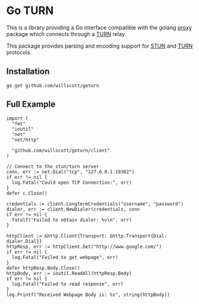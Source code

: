 Go TURN
=======

This is a library providing a Go interface compatible with the golang
[proxy](https://golang.org/x/net/proxy) package which connects through a
[TURN](https://tools.ietf.org/html/rfc5766) relay.

This package provides parsing and encoding support for [STUN](https://tools.ietf.org/html/rfc5389)
and [TURN](https://tools.ietf.org/html/rfc5766) protocols.

Installation
------------

```golang
go get github.com/willscott/goturn
```

Full Example
------------

```golang
import (
  "fmt"
  "ioutil"
  "net"
  "net/http"

  "github.com/willscott/goturn/client"
)

// Connect to the stun/turn server
conn, err := net.Dial("tcp", "127.0.0.1:19302")
if err != nil {
  log.Fatal("Could open TCP Connection:", err)
}
defer c.Close()

credentials := client.LongtermCredentials("username", "password")
dialer, err := client.NewDialer(credentials, conn
if err != nil {
  fatalf("Failed to obtain dialer: %v\n", err)
}

httpClient := &http.Client{Transport: &http.Transport{Dial: dialer.Dial}}
httpResp, err := httpClient.Get("http://www.google.com/")
if err != nil {
  log.Fatal("Failed to get webpage", err)
}
defer httpResp.Body.Close()
httpBody, err := ioutil.ReadAll(httpResp.Body)
if err != nil {
  log.Fatal("Failed to read response", err)
}
log.Printf("Received Webpage Body is: %s", string(httpBody))
```
